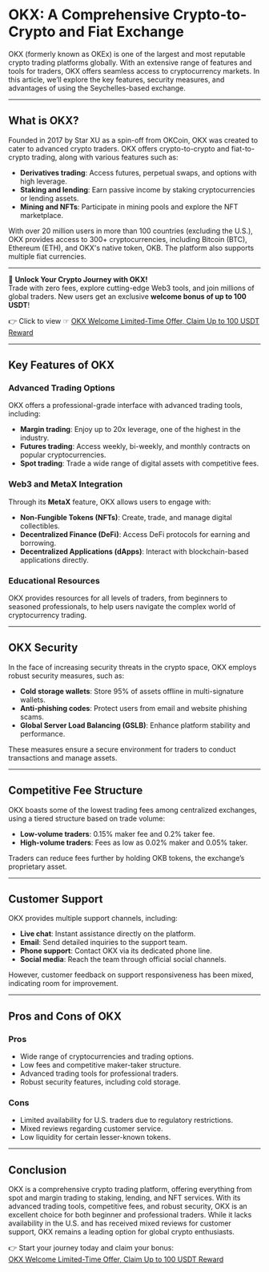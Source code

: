 # OKX: A Comprehensive Crypto-to-Crypto and Fiat Exchange

OKX (formerly known as OKEx) is one of the largest and most reputable crypto trading platforms globally. With an extensive range of features and tools for traders, OKX offers seamless access to cryptocurrency markets. In this article, we’ll explore the key features, security measures, and advantages of using the Seychelles-based exchange.

---

## What is OKX?

Founded in 2017 by Star XU as a spin-off from OKCoin, OKX was created to cater to advanced crypto traders. OKX offers crypto-to-crypto and fiat-to-crypto trading, along with various features such as:

- **Derivatives trading**: Access futures, perpetual swaps, and options with high leverage.
- **Staking and lending**: Earn passive income by staking cryptocurrencies or lending assets.
- **Mining and NFTs**: Participate in mining pools and explore the NFT marketplace.

With over 20 million users in more than 100 countries (excluding the U.S.), OKX provides access to 300+ cryptocurrencies, including Bitcoin (BTC), Ethereum (ETH), and OKX's native token, OKB. The platform also supports multiple fiat currencies.

---

🚀 **Unlock Your Crypto Journey with OKX!**  
Trade with zero fees, explore cutting-edge Web3 tools, and join millions of global traders. New users get an exclusive **welcome bonus of up to 100 USDT**!  

👉 Click to view ☞ [OKX Welcome Limited-Time Offer, Claim Up to 100 USDT Reward](https://bit.ly/OKXe)

---

## Key Features of OKX

### Advanced Trading Options
OKX offers a professional-grade interface with advanced trading tools, including:
- **Margin trading**: Enjoy up to 20x leverage, one of the highest in the industry.
- **Futures trading**: Access weekly, bi-weekly, and monthly contracts on popular cryptocurrencies.
- **Spot trading**: Trade a wide range of digital assets with competitive fees.

### Web3 and MetaX Integration
Through its **MetaX** feature, OKX allows users to engage with:
- **Non-Fungible Tokens (NFTs)**: Create, trade, and manage digital collectibles.
- **Decentralized Finance (DeFi)**: Access DeFi protocols for earning and borrowing.
- **Decentralized Applications (dApps)**: Interact with blockchain-based applications directly.

### Educational Resources
OKX provides resources for all levels of traders, from beginners to seasoned professionals, to help users navigate the complex world of cryptocurrency trading.

---

## OKX Security

In the face of increasing security threats in the crypto space, OKX employs robust security measures, such as:
- **Cold storage wallets**: Store 95% of assets offline in multi-signature wallets.
- **Anti-phishing codes**: Protect users from email and website phishing scams.
- **Global Server Load Balancing (GSLB)**: Enhance platform stability and performance.

These measures ensure a secure environment for traders to conduct transactions and manage assets.

---

## Competitive Fee Structure

OKX boasts some of the lowest trading fees among centralized exchanges, using a tiered structure based on trade volume:
- **Low-volume traders**: 0.15% maker fee and 0.2% taker fee.
- **High-volume traders**: Fees as low as 0.02% maker and 0.05% taker.

Traders can reduce fees further by holding OKB tokens, the exchange’s proprietary asset.

---

## Customer Support

OKX provides multiple support channels, including:
- **Live chat**: Instant assistance directly on the platform.
- **Email**: Send detailed inquiries to the support team.
- **Phone support**: Contact OKX via its dedicated phone line.
- **Social media**: Reach the team through official social channels.

However, customer feedback on support responsiveness has been mixed, indicating room for improvement.

---

## Pros and Cons of OKX

### Pros
- Wide range of cryptocurrencies and trading options.
- Low fees and competitive maker-taker structure.
- Advanced trading tools for professional traders.
- Robust security features, including cold storage.

### Cons
- Limited availability for U.S. traders due to regulatory restrictions.
- Mixed reviews regarding customer service.
- Low liquidity for certain lesser-known tokens.

---

## Conclusion

OKX is a comprehensive crypto trading platform, offering everything from spot and margin trading to staking, lending, and NFT services. With its advanced trading tools, competitive fees, and robust security, OKX is an excellent choice for both beginner and professional traders. While it lacks availability in the U.S. and has received mixed reviews for customer support, OKX remains a leading option for global crypto enthusiasts.

👉 Start your journey today and claim your bonus:  
[OKX Welcome Limited-Time Offer, Claim Up to 100 USDT Reward](https://bit.ly/OKXe)
